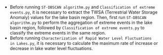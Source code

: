 * Before running `ST-DBSCAN algorithm.py` and `Classification of extreme events.py`, it is necessary to extract the TWSA (Terrestrial Water Storage Anomaly) values for the lake basin region. Then, first run `ST-DBSCAN algorithm.py` to perform the aggregation of extreme events in the lake basin region, followed by `Classification of extreme events.py` to classify the extreme events in the same region.  
* Before running `Characterization of Rapid Water Level Fluctuations in Lakes.py`, it is necessary to calculate the maximum rate of increase or decrease in lake water level fluctuations.
